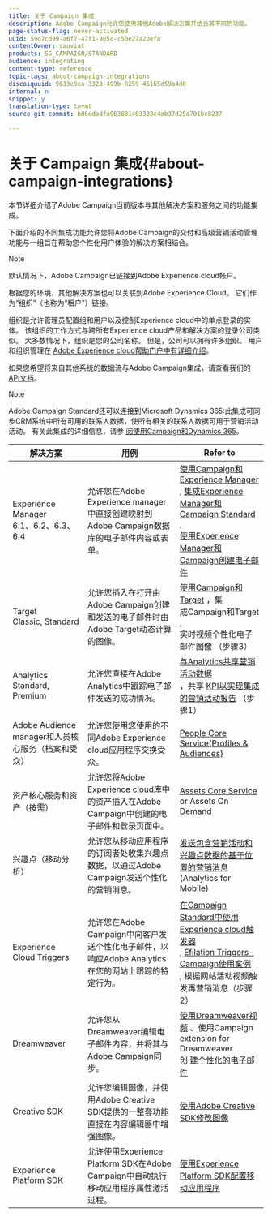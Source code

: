 ```yaml
---
title: 关于 Campaign 集成
description: Adobe Campaign允许您使用其他Adobe解决方案并结合其不同的功能。
page-status-flag: never-activated
uuid: 59d7cd99-a6f7-47f1-9b5c-c50e27a2bef8
contentOwner: sauviat
products: SG_CAMPAIGN/STANDARD
audience: integrating
content-type: reference
topic-tags: about-campaign-integrations
discoiquuid: 9633e9ca-3323-499b-8259-45165d59a4d0
internal: n
snippet: y
translation-type: tm+mt
source-git-commit: b06edadfa963881403328c4ab37d25d701bc8237

---
```



# 关于 Campaign 集成{#about-campaign-integrations}

本节详细介绍了Adobe Campaign当前版本与其他解决方案和服务之间的功能集成。

下面介绍的不同集成功能允许您将Adobe Campaign的交付和高级营销活动管理功能与一组旨在帮助您个性化用户体验的解决方案相结合。

>[!NOTE]
>
> 默认情况下，Adobe Campaign已链接到Adobe Experience cloud帐户。

根据您的环境，其他解决方案也可以关联到Adobe Experience Cloud。 它们作为“组织”（也称为“租户”）链接。

组织是允许管理员配置组和用户以及控制Experience cloud中的单点登录的实体。 该组织的工作方式与跨所有Experience cloud产品和解决方案的登录公司类似。 大多数情况下，组织是您的公司名称。 但是，公司可以拥有许多组织。 用户和组织管理在 [Adobe Experience cloud帮助门户中有详细介绍](https://marketing.adobe.com/resources/help/en_US/mcloud/organizations.html)。

如果您希望将来自其他系统的数据流与Adobe Campaign集成，请查看我们的 [API文档](../../api/using/about-campaign-standard-apis.md)。

>[!NOTE]
>
>Adobe Campaign Standard还可以连接到Microsoft Dynamics 365:此集成可同步CRM系统中所有可用的联系人数据，使所有相关的联系人数据可用于营销活动活动。 有关此集成的详细信息，请参 [阅使用Campaign和Dynamics 365](https://helpx.adobe.com/campaign/kb/acs-ms-dynamics.html)。


<table> 
 <thead> 
  <tr> 
   <th> 解决方案<br /> </th> 
   <th> 用例<br /> </th> 
   <th> Refer to<br /> </th> 
  </tr> 
 </thead> 
 <tbody> 
  <tr> 
   <td> Experience Manager<br /> 6.1、6.2、6.3、6.4<br /> </td> 
   <td> 允许您在Adobe Experience manager中直接创建映射到Adobe Campaign数据库的电子邮件内容或表单。<br /> </td> 
   <td> 
     <a href="../../integrating/using/integrating-with-experience-manager.md">使用Campaign和Experience Manager</a><br/>, <a href="https://helpx.adobe.com/experience-manager/6-4/sites/administering/using/campaignstandard.html">集成Experience Manager和Campaign Standard</a> , <br/><a href="https://docs.campaign.adobe.com/doc/standard/getting_started/en/ACS_AEM.html">使用Experience Manager和Campaign创建电子邮件</a> 
    </td> 
  </tr> 
  <tr> 
   <td> Target<br /> Classic, Standard<br /> </td> 
   <td> 允许您插入在打开由Adobe Campaign创建和发送的电子邮件时由Adobe Target动态计算的图像。<br /> </td> 
   <td> 
    <a href="../../integrating/using/about-campaign-target-integration.md">使用Campaign和Target</a> ，集 <br/>成Campaign和Target <a href="https://marketing.adobe.com/resources/help/en_US/target/a4t/c_campaign_and_target.html">,</a><br/>实时视频个性化电子邮件图像 <a href="https://helpx.adobe.com/marketing-cloud/how-to/email-marketing.html"></a> （步骤3）
    </td> 
  </tr> 
  <tr> 
   <td> Analytics<br /> Standard, Premium <br /> </td> 
   <td> 允许您直接在Adobe Analytics中跟踪电子邮件发送的成功情况。<br /> </td> 
   <td> 
    <a href="../../integrating/using/about-campaign-analytics-integration.md">与Analytics共享营销活动数据</a><br/>，共享 <a href="https://helpx.adobe.com/marketing-cloud/how-to/email-marketing.html">KPI以实现集成的营销活动报告</a> （步骤1）
    </td> 
  </tr> 
  <tr> 
   <td> Adobe Audience manager和人员核心服务（档案和受众）<br /> </td> 
   <td> 允许您使用您使用的不同Adobe Experience cloud应用程序交换受众。<br /> </td> 
   <td> <a href="../../integrating/using/about-campaign-audience-manager-or-people-core-service-integration.md">People Core Service(Profiles &amp; Audiences)</a><br /> </td> 
  </tr> 
  <tr> 
   <td> 资产核心服务和资产（按需）<br /> </td> 
   <td> 允许您将Adobe Experience cloud库中的资产插入在Adobe Campaign中创建的电子邮件和登录页面中。<br /> </td> 
   <td> <a href="../../integrating/using/working-with-campaign-and-assets-core-service.md">Assets Core Service</a> or Assets On Demand<br /> </td> 
  </tr> 
  <tr> 
   <td> 兴趣点（移动分析）<br /> </td> 
   <td> 允许您从移动应用程序的订阅者处收集兴趣点数据，以通过Adobe Campaign发送个性化的营销消息。<br /> </td> 
   <td> <a href="../../integrating/using/about-campaign-points-of-interest-data-integration.md">发送包含营销活动和兴趣点数据的基于位置的营销消息</a> (Analytics for Mobile)<br /> </td> 
  </tr> 
  <tr> 
   <td> Experience Cloud Triggers<br /> </td> 
   <td> 允许您在Adobe Campaign中向客户发送个性化电子邮件，以响应Adobe Analytics在您的网站上跟踪的特定行为。<br /> </td> 
   <td> 
    <a href="../../integrating/using/about-adobe-experience-cloud-triggers.md">在Campaign Standard中使用Experience cloud触发器</a><br/>, <a href="../../integrating/using/abandonment-triggers-use-cases.md">Efilation Triggers-Campaign使用案例</a><br/>, <a href="https://helpx.adobe.com/marketing-cloud/how-to/email-marketing.html"></a> 根据网站活动视频触发再营销消息（步骤2）
    </td> 
  </tr> 
  <tr> 
   <td> Dreamweaver<br /> </td> 
   <td> 允许您从Dreamweaver编辑电子邮件内容，并将其与Adobe Campaign同步。<br /> </td> 
   <td> 
    <a href="https://helpx.adobe.com/campaign/kt/acs/using/acs-dreamweaver-integration-feature-video-use.html">使用Dreamweaver视频</a> 、使用Campaign extension for Dreamweaver <br/>创 <a href="https://helpx.adobe.com/dreamweaver/using/working-with-dreamweaver-and-campaign.html">建个性化的电子邮件</a> 
  </td> 
  </tr> 
  <tr> 
   <td> Creative SDK<br /> </td> 
   <td> 允许您编辑图像，并使用Adobe Creative SDK提供的一整套功能直接在内容编辑器中增强图像。<br /> </td> 
   <td> <a href="../../designing/using/images.md#modifying-images-with-the-adobe-creative-sdk">使用Adobe Creative SDK修改图像</a><br /> </td> 
  </tr> 
  <tr> 
   <td> Experience Platform SDK<br /> </td> 
   <td> 允许使用Experience Platform SDK在Adobe Campaign中自动执行移动应用程序属性激活过程。<br /> </td> 
   <td> <a href="https://helpx.adobe.com/campaign/kb/configuring-app-sdk.html">使用Experience Platform SDK配置移动应用程序</a><br /> </td> 
  </tr> 
 </tbody> 
</table>

